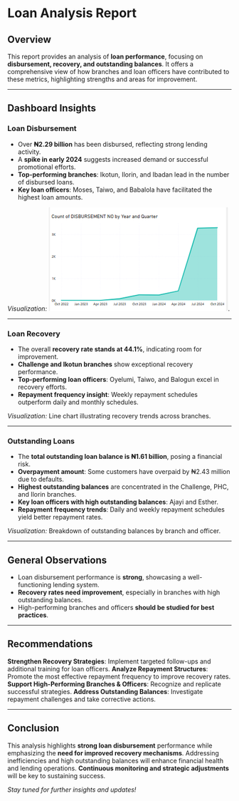 # Loan Analysis Report

##  Overview
This report provides an analysis of **loan performance**, focusing on **disbursement, recovery, and outstanding balances**. It offers a comprehensive view of how branches and loan officers have contributed to these metrics, highlighting strengths and areas for improvement.

---

##  Dashboard Insights

###  Loan Disbursement
- Over **₦2.29 billion** has been disbursed, reflecting strong lending activity.
- A **spike in early 2024** suggests increased demand or successful promotional efforts.
- **Top-performing branches**: Ikotun, Ilorin, and Ibadan lead in the number of disbursed loans.
- **Key loan officers**: Moses, Taiwo, and Babalola have facilitated the highest loan amounts.

 *Visualization:* ![Line chart depicting the number of disbursed loans over time](https://github.com/M0Data/Loan-Analysis-Report/blob/main/Loan%20line%20chart.PNG).

---

###  Loan Recovery
- The overall **recovery rate stands at 44.1%**, indicating room for improvement.
- **Challenge and Ikotun branches** show exceptional recovery performance.
- **Top-performing loan officers**: Oyelumi, Taiwo, and Balogun excel in recovery efforts.
- **Repayment frequency insight**: Weekly repayment schedules outperform daily and monthly schedules.

 *Visualization:* Line chart illustrating recovery trends across branches.

---

### Outstanding Loans
- The **total outstanding loan balance is ₦1.61 billion**, posing a financial risk.
- **Overpayment amount**: Some customers have overpaid by ₦2.43 million due to defaults.
- **Highest outstanding balances** are concentrated in the Challenge, PHC, and Ilorin branches.
- **Key loan officers with high outstanding balances**: Ajayi and Esther.
- **Repayment frequency trends**: Daily and weekly repayment schedules yield better repayment rates.

*Visualization:* Breakdown of outstanding balances by branch and officer.

---

## General Observations
- Loan disbursement performance is **strong**, showcasing a well-functioning lending system.
- **Recovery rates need improvement**, especially in branches with high outstanding balances.
- High-performing branches and officers **should be studied for best practices**.

---

##  Recommendations
**Strengthen Recovery Strategies**: Implement targeted follow-ups and additional training for loan officers.
**Analyze Repayment Structures**: Promote the most effective repayment frequency to improve recovery rates.
**Support High-Performing Branches & Officers**: Recognize and replicate successful strategies.
**Address Outstanding Balances**: Investigate repayment challenges and take corrective actions.

---

##  Conclusion
This analysis highlights **strong loan disbursement** performance while emphasizing the **need for improved recovery mechanisms**. Addressing inefficiencies and high outstanding balances will enhance financial health and lending operations. **Continuous monitoring and strategic adjustments** will be key to sustaining success.

*Stay tuned for further insights and updates!*
